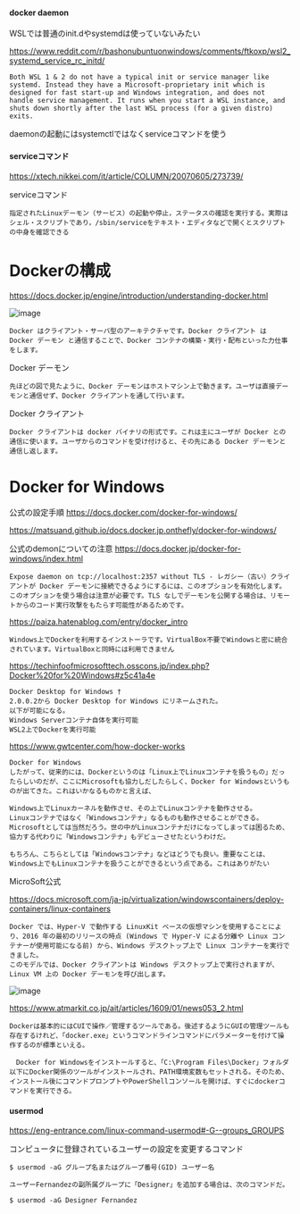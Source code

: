 
#### docker daemon

WSLでは普通のinit.dやsystemdは使っていないみたい

https://www.reddit.com/r/bashonubuntuonwindows/comments/ftkoxp/wsl2_systemd_service_rc_initd/
```
Both WSL 1 & 2 do not have a typical init or service manager like systemd. Instead they have a Microsoft-proprietary init which is designed for fast start-up and Windows integration, and does not handle service management. It runs when you start a WSL instance, and shuts down shortly after the last WSL process (for a given distro) exits.
```

daemonの起動にはsystemctlではなくserviceコマンドを使う

#### serviceコマンド

https://xtech.nikkei.com/it/article/COLUMN/20070605/273739/

serviceコマンド

```
指定されたLinuxデーモン（サービス）の起動や停止，ステータスの確認を実行する。実際はシェル・スクリプトであり，/sbin/serviceをテキスト・エディタなどで開くとスクリプトの中身を確認できる
```


# Dockerの構成

https://docs.docker.jp/engine/introduction/understanding-docker.html

![image](https://user-images.githubusercontent.com/18366858/93005942-6adaab00-f591-11ea-9af6-c68eb4d0527f.png)


```
Docker はクライアント・サーバ型のアーキテクチャです。Docker クライアント は Docker デーモン と通信することで、Docker コンテナの構築・実行・配布といった力仕事をします。
```

Docker デーモン
```
先ほどの図で見たように、Docker デーモンはホストマシン上で動きます。ユーザは直接デーモンと通信せず、Docker クライアントを通して行います。
```
Docker クライアント
```
Docker クライアントは docker バイナリの形式です。これは主にユーザが Docker との通信に使います。ユーザからのコマンドを受け付けると、その先にある Docker デーモンと通信し返します。
```

# Docker for Windows

公式の設定手順
https://docs.docker.com/docker-for-windows/

https://matsuand.github.io/docs.docker.jp.onthefly/docker-for-windows/

公式のdemonについての注意
https://docs.docker.jp/docker-for-windows/index.html
```
Expose daemon on tcp://localhost:2357 without TLS - レガシー（古い）クライアントが Docker デーモンに接続できるようにするには、このオプションを有効化します。このオプションを使う場合は注意が必要です。TLS なしでデーモンを公開する場合は、リモートからのコード実行攻撃をもたらす可能性があるためです。
```


https://paiza.hatenablog.com/entry/docker_intro
```
Windows上でDockerを利用するインストーラです。VirtualBox不要でWindowsと密に統合されています。VirtualBoxと同時には利用できません
```

https://techinfoofmicrosofttech.osscons.jp/index.php?Docker%20for%20Windows#z5c41a4e
```
Docker Desktop for Windows †
2.0.0.2から Docker Desktop for Windows にリネームされた。
以下が可能になる。
Windows Serverコンテナ自体を実行可能
WSL2上でDockerを実行可能
```

https://www.gwtcenter.com/how-docker-works
```
Docker for Windows
したがって、従来的には、Dockerというのは「Linux上でLinuxコンテナを扱うもの」だったらしいのだが、ここにMicrosoftも協力しだしたらしく、Docker for Windowsというものが出てきた。これはいかなるものかと言えば、

Windows上でLinuxカーネルを動作させ、その上でLinuxコンテナを動作させる。
Linuxコンテナではなく「Windowsコンテナ」なるものも動作させることができる。
Microsoftとしては当然だろう。世の中がLinuxコンテナだけになってしまっては困るため、協力する代わりに「Windowsコンテナ」もデビューさせたというわけだ。

もちろん、こちらとしては「Windowsコンテナ」などはどうでも良い。重要なことは、Windows上でもLinuxコンテナを扱うことができるという点である。これはありがたい
```

MicroSoft公式

https://docs.microsoft.com/ja-jp/virtualization/windowscontainers/deploy-containers/linux-containers

```
Docker では、Hyper-V で動作する LinuxKit ベースの仮想マシンを使用することにより、2016 年の最初のリリースの時点 (Windows で Hyper-V による分離や Linux コンテナーが使用可能になる前) から、Windows デスクトップ上で Linux コンテナーを実行できました。
このモデルでは、Docker クライアントは Windows デスクトップ上で実行されますが、Linux VM 上の Docker デーモンを呼び出します。
```
![image](https://user-images.githubusercontent.com/18366858/93006030-50550180-f592-11ea-9972-067a2f126ab7.png)



https://www.atmarkit.co.jp/ait/articles/1609/01/news053_2.html
```
Dockerは基本的にはCUIで操作／管理するツールである。後述するようにGUIの管理ツールも存在するけれど、「docker.exe」というコマンドラインコマンドにパラメーターを付けて操作するのが標準といえる。

　Docker for Windowsをインストールすると、「C:\Program Files\Docker」フォルダ以下にDocker関係のツールがインストールされ、PATH環境変数もセットされる。そのため、インストール後にコマンドプロンプトやPowerShellコンソールを開けば、すぐにdockerコマンドを実行できる。
```


#### usermod

https://eng-entrance.com/linux-command-usermod#-G--groups_GROUPS

コンピュータに登録されているユーザーの設定を変更するコマンド

```
$ usermod -aG グループ名またはグループ番号(GID) ユーザー名

ユーザーFernandezの副所属グループに「Designer」を追加する場合は、次のコマンドだ。

$ usermod -aG Designer Fernandez
```
